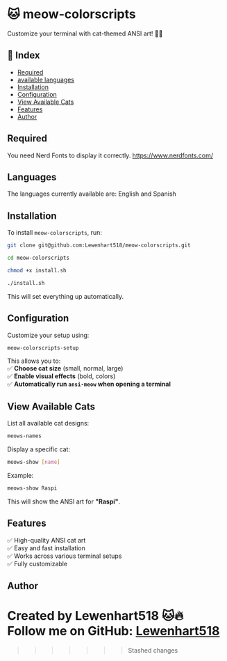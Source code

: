 # 🐱 meow-colorscripts  
Customize your terminal with cat-themed ANSI art! 🎨🔥  

## 📌 Index  
- [Required](#Required)
- [available languages](#Languages)
- [Installation](#installation)  
- [Configuration](#configuration)  
- [View Available Cats](#view-available-cats)  
- [Features](#features)  
- [Author](#author)  

## Required
You need Nerd Fonts to display it correctly.
https://www.nerdfonts.com/

## Languages
The languages ​​currently available are:
English and Spanish

## Installation   
To install `meow-colorscripts`, run:  
```bash  
git clone git@github.com:Lewenhart518/meow-colorscripts.git
```
```bash
cd meow-colorscripts
```
```bash 
chmod +x install.sh
```
```bash  
./install.sh  
```  
This will set everything up automatically.  
## Configuration   
Customize your setup using:  
```bash  
meow-colorscripts-setup  
```  
This allows you to:  
✅ **Choose cat size** (small, normal, large)  
✅ **Enable visual effects** (bold, colors)  
✅ **Automatically run `ansi-meow` when opening a terminal**  
## View Available Cats
List all available cat designs:  
```bash  
meows-names  
```  
Display a specific cat:  
```bash  
meows-show [name]  
```  
Example:  
```bash  
meows-show Raspi  
```  
This will show the ANSI art for **"Raspi"**.  
## Features  
✅ High-quality ANSI cat art  
✅ Easy and fast installation  
✅ Works across various terminal setups  
✅ Fully customizable  
## Author  
Created by **Lewenhart518** 🐱🔥  
Follow me on GitHub: [Lewenhart518](https://github.com/Lewenhart518)  
=======
>>>>>>> Stashed changes
